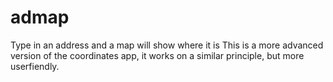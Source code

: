 # admap
Type in an address and a map will show where it is
This is a more advanced version of the coordinates app, it works on a similar principle, but more userfiendly.
